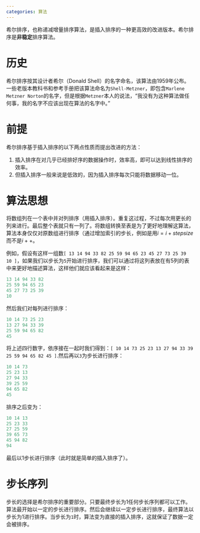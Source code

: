 ```yaml
---
categories: 算法
---
```


希尔排序，也称递减增量排序算法，是插入排序的一种更高效的改进版本。希尔排序是**非稳定**排序算法。

# 历史

希尔排序按其设计者希尔（Donald Shell）的名字命名，该算法由1959年公布。一些老版本教科书和参考手册把该算法命名为`Shell-Metzner`，即包含`Marlene Metzner Norton`的名字，但是根据`Metzner`本人的说法，“我没有为这种算法做任何事，我的名字不应该出现在算法的名字中。”

# 前提

希尔排序基于插入排序的以下两点性质而提出改进的方法：

1. 插入排序在对几乎已经排好序的数据操作时，效率高，即可以达到线性排序的效率。
2. 但插入排序一般来说是低效的，因为插入排序每次只能将数据移动一位。

# 算法思想

将数组列在一个表中并对列排序（用插入排序）。重复这过程，不过每次用更长的列来进行。最后整个表就只有一列了。将数组转换至表是为了更好地理解这算法，算法本身仅仅对原数组进行排序（通过增加索引的步长，例如是用$i= i +  stepsize$而不是$i++$。

例如，假设有这样一组数`[ 13 14 94 33 82 25 59 94 65 23 45 27 73 25 39 10 ]`，如果我们以步长为`5`开始进行排序，我们可以通过将这列表放在有5列的表中来更好地描述算法，这样他们就应该看起来是这样： 

```c++
13 14 94 33 82
25 59 94 65 23
45 27 73 25 39
10
```

然后我们对每列进行排序： 

```c++
10 14 73 25 23
13 27 94 33 39
25 59 94 65 82
45
```

将上述四行数字，依序接在一起时我们得到：`[ 10 14 73 25 23 13 27 94 33 39 25 59 94 65 82 45 ]`.然后再以`3`为步长进行排序： 

```c++
10 14 73
25 23 13
27 94 33
39 25 59
94 65 82
45
```

排序之后变为： 

```c++
10 14 13
25 23 33
27 25 59
39 65 73
45 94 82
94
```

最后以1步长进行排序（此时就是简单的插入排序了）。 

# 步长序列

步长的选择是希尔排序的重要部分。只要最终步长为1任何步长序列都可以工作。算法最开始以一定的步长进行排序。然后会继续以一定步长进行排序，最终算法以步长为1进行排序。当步长为`1`时，算法变为直接的插入排序，这就保证了数据一定会被排序。 

